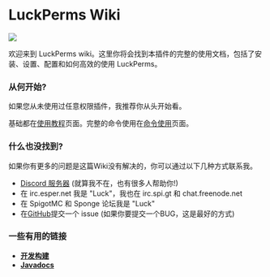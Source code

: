 # LuckPerms Wiki

![](https://i.imgur.com/bfaq4vv.png)

欢迎来到 LuckPerms wiki。这里你将会找到本插件的完整的使用文档，包括了安装、设置、配置和如何高效的使用 LuckPerms。

### 从何开始?

如果您从未使用过任意权限插件，我推荐你从头开始看。

基础都在[使用教程](/Usage.md)页面。完整的命令使用在[命令使用](/Command-Usage.md)页面。

### 什么也没找到?

如果你有更多的问题是这篇Wiki没有解决的，你可以通过以下几种方式联系我。

* [Discord 服务器](https://discord.gg/W3FzxHA) \(就算我不在，也有很多人帮助你!\)
* 在 irc.esper.net 我是 "Luck"，我也在 irc.spi.gt 和 chat.freenode.net
* 在 SpigotMC 和 Sponge 论坛我是 "Luck"
* 在[GitHub](https://github.com/lucko/LuckPerms/issues)提交一个 issue \(如果你要提交一个BUG，这是最好的方式\)

### 一些有用的链接

* [**开发构建**](https://ci.lucko.me/job/LuckPerms)
* [**Javadocs**](https://luckperms.lucko.me/javadocs/)



